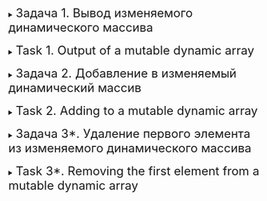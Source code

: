 <details>
<summary><font size="+2"> Задача 1. Вывод изменяемого динамического массива </font></summary><br>

В этом задании нужно реализовать функцию вывода динамического массива целых чисел на экран.

Массив, который вы будете выводить на экран, не просто динамический, а массив, у которого может быть **запас**. Помимо указателя на динамический массив и его **фактический** размер, то есть максимальное количество элементов, которое массив может хранить, вы должны знать его **логический** размер, то есть количество добавленных в этот массив элементов. Поэтому сигнатура вашей функции вывода будет выглядеть так: `void print_dynamic_array(int* arr, int logical_size, int actual_size)`. Эта функция вам потребуется в следующих заданиях.

Помните: логический размер массива не может превышать его фактический размер.

Массив должен выводиться на экран следующим образом: элементы массива, входящие в его логический размер, должны выводиться как есть, а те элементы, которые выходят за границы логического размера, должны выводиться, как символ `_` (нижнее подчёркивание). Элементы массива разделяются символом пробела.

Реализуйте ввод такого динамического массива с пользовательской консоли. Пользователь должен предоставить:
1. Фактический размер массива.
2. Логический размер массива.
3. Элементы для заполнения массива. Их количество будет равно логическому размеру массива.

Вы должны создать массив, который **может** хранить количество элементов, равное фактическому размеру массива.

После ввода пользователем массива с консоли выведите на консоль полученный массив с помощью созданной вами функции `print_dynamic_array`.

<details>
<summary><font size="+1">Примеры работы программы</font></summary>

```
Введите фактичеcкий размер массива: 10
Введите логический размер массива: 7
Введите arr[0]: 1
Введите arr[1]: 2
Введите arr[2]: 3
Введите arr[3]: 4
Введите arr[4]: 5
Введите arr[5]: 6
Введите arr[6]: 7
Динамический массив: 1 2 3 4 5 6 7 _ _ _
```

```
Введите фактичеcкий размер массива: 8
Введите логический размер массива: 9
Ошибка! Логический размер массива не может превышать фактический!
```

```
Введите фактичеcкий размер массива: 5
Введите логический размер массива: 5
Введите arr[0]: 1
Введите arr[1]: 2
Введите arr[2]: 3
Введите arr[3]: 4
Введите arr[4]: 5
Динамический массив: 1 2 3 4 5
```

```
Введите фактичеcкий размер массива: 12
Введите логический размер массива: 4
Введите arr[0]: 1
Введите arr[1]: 2
Введите arr[2]: 3
Введите arr[3]: 4
Динамический массив: 1 2 3 4 _ _ _ _ _ _ _ _
```
</details>
</details>
<br>

<details>
<summary><font size="+2">Task 1. Output of a mutable dynamic array</font></summary><br>

In this task you need to implement a function to display a dynamic array of integers on the screen.

The array that you will display on the screen is not just dynamic, but an array that may have **margin**. In addition to the pointer to the dynamic array and its **actual** size, that is, the maximum number of elements the array can store, you must know its **logical** size, that is, the number of elements added to this array. Therefore, the signature of your output function will look like this: `void print_dynamic_array(int* arr, int logical_size, int actual_size)`. You will need this function in the following tasks.

Remember: the logical size of an array cannot exceed its actual size.

The array should be displayed as follows: elements of the array that are within its logical size should be displayed as is, and those elements that are outside the boundaries of the logical size should be displayed as the `_` (underscore) character. Array elements are separated by a space character.

Implement input of such a dynamic array from the user console. The user must provide:
1. Actual size of the array.
2. Logical size of the array.
3. Elements to fill the array. Their number will be equal to the logical size of the array.

You should create an array that **can** store a number of elements equal to the actual size of the array.

After the user enters an array from the console, print the resulting array to the console using the `print_dynamic_array` function you created.

<details>
<summary><font size="+1">Examples of program operation</font></summary>

```
Enter the actual array size: 10
Enter logical array size: 7
Enter arr[0]: 1
Enter arr[1]: 2
Enter arr[2]: 3
Enter arr[3]: 4
Enter arr[4]: 5
Enter arr[5]: 6
Enter arr[6]: 7
Dynamic array: 1 2 3 4 5 6 7 _ _ _
```

```
Enter the actual array size: 8
Enter logical array size: 9
Error! The logical size of the array cannot exceed the actual size!
```

```
Enter the actual array size: 5
Enter logical array size: 5
Enter arr[0]: 1
Enter arr[1]: 2
Enter arr[2]: 3
Enter arr[3]: 4
Enter arr[4]: 5
Dynamic array: 1 2 3 4 5
```

```
Enter the actual array size: 12
Enter logical array size: 4
Enter arr[0]: 1
Enter arr[1]: 2
Enter arr[2]: 3
Enter arr[3]: 4
Dynamic array: 1 2 3 4 _ _ _ _ _ _ _ _
```
</details>
</details>
<br>

<details>
<summary><font size="+2">Задача 2. Добавление в изменяемый динамический массив</font></summary><br>

В этом задании вам нужно реализовать функцию добавления нового элемента в конец динамического массива целых чисел `append_to_dynamic_array`.

Добавление элемента будет происходить по алгоритму: если логический размер массива меньше фактического, то вы добавляете новый элемент в **запас** вашего массива и увеличиваете его логический размер на 1.

Если логический размер массива равен его фактическому размеру, тогда создаётся новый массив размером в 2 раза больше. В него перекладываются элементы из старого массива вместе с новым элементом в конце. Фактический и логический размеры массива изменяют своё значение. Логический размер увеличивается на единицу, фактический размер увеличивается в два раза, старый массив уничтожается. Далее программа должна работать уже с новым массивом.

Организуйте интерактивное взаимодействие с пользователем. Ваша программа будет работать по алгоритму:
1. Пользователь вводит фактический размер массива.
2. Пользователь вводит логический размер массива.
3. Пользователь вводит элементы для заполнения массива. Их количество будет равно логическому размеру массива.
4. Программа выводит введённый массив на консоль с помощью функции `print_dynamic_array` из прошлого задания.
5. Пользователь вводит новый элемент для добавления в конец. Ввод элементов заканчивается, если пользователь введёт специальное значение (например, `0`).
6. Программа выводит массив с добавленным элементом.
7. Пункты `5` и `6` повторяются до тех пор, пока пользователь не введёт специальное значение (например, `0`).
8. Программа прощается, выводит окончательное состояние динамического массива и завершает свою работу.

Подумайте над тем, какая сигнатура будет у вашей функции и как вы будете хранить фактический и логический размеры вашего массива.

<details>
<summary><font size="+1">Примеры работы программы</font></summary>

```
Введите фактичеcкий размер массива: 3
Введите логический размер массива: 2
Введите arr[0]: 1
Введите arr[1]: 2
Динамический массив: 1 2 _
Введите элемент для добавления: 9
Динамический массив: 1 2 9
Введите элемент для добавления: 7
Динамический массив: 1 2 9 7 _ _
Введите элемент для добавления: 4
Динамический массив: 1 2 9 7 4 _
Введите элемент для добавления: 0
Спасибо! Ваш массив: 1 2 9 7 4 _
```

```
Введите фактичеcкий размер массива: 8
Введите логический размер массива: 9
Ошибка! Логический размер массива не может превышать фактический!
```

```
Введите фактичеcкий размер массива: 5
Введите логический размер массива: 3
Введите arr[0]: 1
Введите arr[1]: 2
Введите arr[1]: 3
Динамический массив: 1 2 3 _ _
Введите элемент для добавления: -4
Динамический массив: 1 2 3 -4 _
Введите элемент для добавления: 12
Динамический массив: 1 2 3 -4 12
Введите элемент для добавления: 6
Динамический массив: 1 2 3 -4 12 6 _ _ _ _
Введите элемент для добавления: 0
Спасибо! Ваш массив: 1 2 3 -4 12 6 _ _ _ _
```
</details>
</details>
<br>

<details>
<summary><font size="+2">Task 2. Adding to a mutable dynamic array</font></summary><br>

In this assignment, you need to implement a function to append a new element to the end of a dynamic array of integers, `append_to_dynamic_array`.

Adding an element will occur according to the algorithm: if the logical size of the array is less than the actual size, then you add a new element to the **stock** of your array and increase its logical size by 1.

If the logical size of an array is equal to its actual size, then a new array of 2 times the size is created. Elements from the old array are transferred into it along with a new element at the end. The actual and logical sizes of the array change their value. The logical size is increased by one, the actual size is doubled, and the old array is destroyed. Next, the program should work with the new array.

Organize interactive interaction with the user. Your program will work according to the algorithm:
1. The user enters the actual size of the array.
2. The user enters the logical size of the array.
3. The user enters elements to fill the array. Their number will be equal to the logical size of the array.
4. The program displays the entered array to the console using the `print_dynamic_array` function from the previous task.
5. The user enters a new element to append to the end. Element entry ends if the user enters a special value (for example, `0`).
6. The program displays an array with the added element.
7. Points `5` and `6` are repeated until the user enters a special value (for example, `0`).
8. The program says goodbye, displays the final state of the dynamic array and completes its work.

Think about what your function signature will be and how you will store the actual and logical sizes of your array.

<details>
<summary><font size="+1">Examples of program operation</font></summary>

```
Enter the actual array size: 3
Enter logical array size: 2
Enter arr[0]: 1
Enter arr[1]: 2
Dynamic array: 1 2 _
Enter item to add: 9
Dynamic array: 1 2 9
Enter item to add: 7
Dynamic array: 1 2 9 7 _ _
Enter item to add: 4
Dynamic array: 1 2 9 7 4 _
Enter item to add: 0
Thank you! Your array: 1 2 9 7 4 _
```

```
Enter the actual array size: 8
Enter logical array size: 9
Error! The logical size of the array cannot exceed the actual size!
```

```
Enter the actual array size: 5
Enter logical array size: 3
Enter arr[0]: 1
Enter arr[1]: 2
Enter arr[1]: 3
Dynamic array: 1 2 3 _ _
Enter element to add: -4
Dynamic array: 1 2 3 -4 _
Enter item to add: 12
Dynamic array: 1 2 3 -4 12
Enter item to add: 6
Dynamic array: 1 2 3 -4 12 6 _ _ _ _
Enter item to add: 0
Thank you! Your array: 1 2 3 -4 12 6 _ _ _ _
```
</details>
</details>
<br>

<details>
<summary><font size="+2">Задача 3*. Удаление первого элемента из изменяемого динамического массива</font></summary><br>

Вам нужно реализовать функцию удаления элемента из начала динамического массива целых чисел `remove_dynamic_array_head`.

Удаление элемента будет происходить по алгоритму: если логический размер массива, уменьшенный на единицу, строго больше одной трети фактического размера, то вы сдвигаете все элементы массива, кроме первого, влево на 1, таким образом удаляется первый элемент массива, и уменьшаем логический размер массива на 1.

Если логический размер массива, уменьшенный на единицу, меньше или равен одной трети его фактического размера, тогда создаётся новый массив размером в 3 раза меньше. В него перекладываются элементы из старого массива, кроме первого, со сдвигом индекса на 1 влево. Фактический и логический размеры массива изменяют своё значение. Логический размер уменьшается на единицу, фактический размер уменьшается в три раза, старый массив уничтожается. Далее программа должна работать уже с новым массивом.

Организуйте интерактивное взаимодействие с пользователем. Ваша программа будет работать по алгоритму:
1. Пользователь вводит фактический размер массива.
2. Пользователь вводит логический размер массива.
3. Пользователь вводит элементы для заполнения массива. Их количество будет равно логическому размеру массива.
4. Программа выводит введённый массив на консоль с помощью функции `print_dynamic_array` из прошлого задания.
5. Программа спрашивает пользователя, нужно ли удалить очередной элемент.
6. Если пользователь отвечает `"да"`, то программа удаляет первый элемент из массива и выводит пользователю на экран обновлённый массив. Если массив опустел (больше удалять нечего), то программа сообщает об этом и завершает свою работу.
7. Если пользователь отвечает `"нет"`, то программа благодарит пользователя, выводит на экран окончательное состояние массива и завершает свою работу.
8. Программа повторяет пункт `5` до тех пор, пока пользователь не ответит `"нет"`, или пока массив не опустеет.

Подумайте над тем, какая сигнатура будет у вашей функции и как вы будете хранить фактический и логический размеры вашего массива.

<details>
<summary><font size="+1">Примеры работы программы</font></summary>

```
Введите фактичеcкий размер массива: 3
Введите логический размер массива: 2
Введите arr[0]: 1
Введите arr[1]: 2
Динамический массив: 1 2 _
Удалить первый элемент? да
Динамический массив: 2
Удалить первый элемент? да
Динамический массив: _
Удалить первый элемент? да
Невозможно удалить первый элемент, так как массив пустой. До свидания!
```

```
Введите фактичеcкий размер массива: 8
Введите логический размер массива: 9
Ошибка! Логический размер массива не может превышать фактический!
```

```
Введите фактичеcкий размер массива: 5
Введите логический размер массива: 3
Введите arr[0]: 1
Введите arr[1]: 2
Введите arr[2]: 3
Динамический массив: 1 2 3 _ _
Удалить первый элемент? да
Динамический массив: 2 3 _ _ _
Удалить первый элемент? да
Динамический массив: 3
Удалить первый элемент? нет
Спасибо! Ваш динамический массив: 3
```
</details>
</details>
<br>

<details>
<summary><font size="+2">Task 3*. Removing the first element from a mutable dynamic array</font></summary><br>

You need to implement a function to remove an element from the head of a dynamic array of integers `remove_dynamic_array_head`.

Removing an element will occur according to the algorithm: if the logical size of the array, reduced by one, is strictly more than one third of the actual size, then you shift all elements of the array, except the first, to the left by 1, thus removing the first element of the array, and reduce the logical size of the array by 1.

If the logical size of an array reduced by one is less than or equal to one third of its actual size, then a new array of 3 times the size is created. Elements from the old array are transferred to it, except for the first one, with the index shifted by 1 to the left. The actual and logical sizes of the array change their value. The logical size is reduced by one, the actual size is reduced by three times, and the old array is destroyed. Next, the program should work with the new array.

Organize interactive interaction with the user. Your program will work according to the algorithm:
1. The user enters the actual size of the array.
2. The user enters the logical size of the array.
3. The user enters elements to fill the array. Their number will be equal to the logical size of the array.
4. The program displays the entered array to the console using the `print_dynamic_array` function from the previous task.
5. The program asks the user whether the next element needs to be deleted.
6. If the user answers `"yes"`, then the program removes the first element from the array and displays the updated array to the user. If the array is empty (there is nothing more to delete), the program reports this and exits.
7. If the user answers `"no"`, then the program thanks the user, displays the final state of the array and exits.
8. The program repeats step `5` until the user answers `"no"`, or until the array is empty.

Think about what your function signature will be and how you will store the actual and logical sizes of your array.

<details>
<summary><font size="+1">Examples of program operation</font></summary>

```
Enter the actual array size: 3
Enter logical array size: 2
Enter arr[0]: 1
Enter arr[1]: 2
Dynamic array: 1 2 _
Remove first element? Yes
Dynamic array: 2
Remove first element? Yes
Dynamic array: _
Remove first element? Yes
The first element cannot be removed because the array is empty. Goodbye!
```

```
Enter the actual array size: 8
Enter logical array size: 9
Error! The logical size of the array cannot exceed the actual size!
```

```
Enter the actual array size: 5
Enter logical array size: 3
Enter arr[0]: 1
Enter arr[1]: 2
Enter arr[2]: 3
Dynamic array: 1 2 3 _ _
Remove first element? Yes
Dynamic array: 2 3 _ _ _
Remove first element? Yes
Dynamic array: 3
Remove first element? No
Thank you! Your dynamic array: 3
```


```
Enter the actual array size: 9
Enter logical array size: 7
Enter arr[0]: 1
Enter arr[1]: 2
Enter arr[2]: 3
Enter arr[3]: 4
Enter arr[4]: 5
Enter arr[5]: 6
Enter arr[6]: 7
Dynamic array: 1 2 3 4 5 6 7 _ _
Remove first element? Yes
Dynamic array: 2 3 4 5 6 7 _ _ _
Remove first element? Yes
Dynamic array: 3 4 5 6 7 _ _ _ _
Remove first element? Yes
Dynamic array: 4 5 6 7 _ _ _ _ _
Remove first element? Yes
Dynamic array: 5 6 7
Remove first element? Yes
Dynamic array: 6 7 _
Remove first element? No
Thank you! Your dynamic array: 6 7 _
```
</details>
</details>